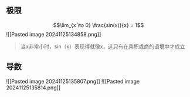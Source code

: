 
## 极限

$$\lim_{x \to 0} \frac{sin(x)}{x} = 1$$
![[Pasted image 20241125134858.png]]
> 当x非常小时，sin（x）表现得就像x，这只有在乘积或商的语境中才成立



## 导数

![[Pasted image 20241125135807.png]]
![[Pasted image 20241125135814.png]]

